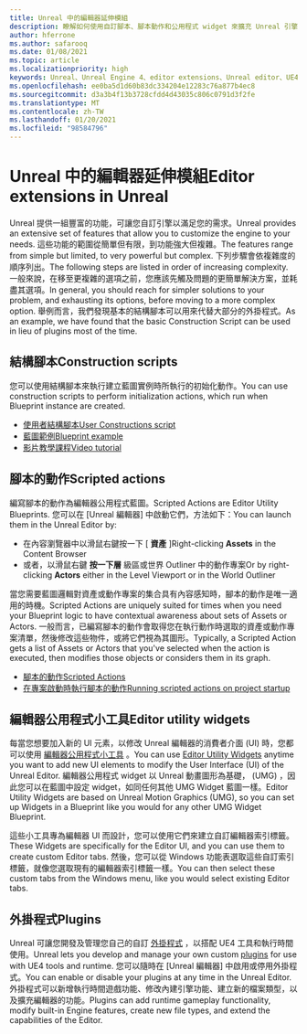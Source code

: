 ```yaml
---
title: Unreal 中的編輯器延伸模組
description: 瞭解如何使用自訂腳本、腳本動作和公用程式 widget 來擴充 Unreal 引擎編輯器。
author: hferrone
ms.author: safarooq
ms.date: 01/08/2021
ms.topic: article
ms.localizationpriority: high
keywords: Unreal、Unreal Engine 4、editor extensions、Unreal editor、UE4、HoloLens、HoloLens 2、mixed reality、開發、檔、指南、功能、混合現實耳機、windows mixed reality 耳機、虛擬實境耳機、移植、升級
ms.openlocfilehash: ee0ba5d1d60b83dc334204e12283c76a877b4ec8
ms.sourcegitcommit: d3a3b4f13b3728cfdd4d43035c806c0791d3f2fe
ms.translationtype: MT
ms.contentlocale: zh-TW
ms.lasthandoff: 01/20/2021
ms.locfileid: "98584796"
---
```

# <a name="editor-extensions-in-unreal"></a><span data-ttu-id="d6362-104">Unreal 中的編輯器延伸模組</span><span class="sxs-lookup"><span data-stu-id="d6362-104">Editor extensions in Unreal</span></span>

<span data-ttu-id="d6362-105">Unreal 提供一組豐富的功能，可讓您自訂引擎以滿足您的需求。</span><span class="sxs-lookup"><span data-stu-id="d6362-105">Unreal provides an extensive set of features that allow you to customize the engine to your needs.</span></span> <span data-ttu-id="d6362-106">這些功能的範圍從簡單但有限，到功能強大但複雜。</span><span class="sxs-lookup"><span data-stu-id="d6362-106">The features range from simple but limited, to very powerful but complex.</span></span> <span data-ttu-id="d6362-107">下列步驟會依複雜度的順序列出。</span><span class="sxs-lookup"><span data-stu-id="d6362-107">The following steps are listed in order of increasing complexity.</span></span> <span data-ttu-id="d6362-108">一般來說，在移至更複雜的選項之前，您應該先觸及問題的更簡單解決方案，並耗盡其選項。</span><span class="sxs-lookup"><span data-stu-id="d6362-108">In general, you should reach for simpler solutions to your problem, and exhausting its options, before moving to a more complex option.</span></span> <span data-ttu-id="d6362-109">舉例而言，我們發現基本的結構腳本可以用來代替大部分的外掛程式。</span><span class="sxs-lookup"><span data-stu-id="d6362-109">As an example, we have found that the basic Construction Script can be used in lieu of plugins most of the time.</span></span> 

<!-- Also, engine modification should be a last resort, as it is not only complex, but integrating changes back into the engine for simple work-around can take a disproportionately long time. -->

## <a name="construction-scripts"></a><span data-ttu-id="d6362-110">結構腳本</span><span class="sxs-lookup"><span data-stu-id="d6362-110">Construction scripts</span></span>

<span data-ttu-id="d6362-111">您可以使用結構腳本來執行建立藍圖實例時所執行的初始化動作。</span><span class="sxs-lookup"><span data-stu-id="d6362-111">You can use construction scripts to perform initialization actions, which run when Blueprint instance are created.</span></span>

* [<span data-ttu-id="d6362-112">使用者結構腳本</span><span class="sxs-lookup"><span data-stu-id="d6362-112">User Constructions script</span></span>](https://docs.unrealengine.com/ProgrammingAndScripting/Blueprints/UserGuide/UserConstructionScript/index.html)
* [<span data-ttu-id="d6362-113">藍圖範例</span><span class="sxs-lookup"><span data-stu-id="d6362-113">Blueprint example</span></span>](https://docs.unrealengine.com/Resources/ContentExamples/Blueprints/1_4/index.html)
* [<span data-ttu-id="d6362-114">影片教學課程</span><span class="sxs-lookup"><span data-stu-id="d6362-114">Video tutorial</span></span>](https://www.youtube.com/watch?v=z1SD-d9yJmQ&ab_channel=UnrealEngine)

## <a name="scripted-actions"></a><span data-ttu-id="d6362-115">腳本的動作</span><span class="sxs-lookup"><span data-stu-id="d6362-115">Scripted actions</span></span>

<span data-ttu-id="d6362-116">編寫腳本的動作為編輯器公用程式藍圖。</span><span class="sxs-lookup"><span data-stu-id="d6362-116">Scripted Actions are Editor Utility Blueprints.</span></span> <span data-ttu-id="d6362-117">您可以在 [Unreal 編輯器] 中啟動它們，方法如下：</span><span class="sxs-lookup"><span data-stu-id="d6362-117">You can launch them in the Unreal Editor by:</span></span>
* <span data-ttu-id="d6362-118">在內容瀏覽器中以滑鼠右鍵按一下 [ **資產** ]</span><span class="sxs-lookup"><span data-stu-id="d6362-118">Right-clicking **Assets** in the Content Browser</span></span>
* <span data-ttu-id="d6362-119">或者，以滑鼠右鍵 **按一下層** 級區或世界 Outliner 中的動作專案</span><span class="sxs-lookup"><span data-stu-id="d6362-119">Or by right-clicking **Actors** either in the Level Viewport or in the World Outliner</span></span>

<span data-ttu-id="d6362-120">當您需要藍圖邏輯對資產或動作專案的集合具有內容感知時，腳本的動作是唯一適用的時機。</span><span class="sxs-lookup"><span data-stu-id="d6362-120">Scripted Actions are uniquely suited for times when you need your Blueprint logic to have contextual awareness about sets of Assets or Actors.</span></span> <span data-ttu-id="d6362-121">一般而言，已編寫腳本的動作會取得您在執行動作時選取的資產或動作專案清單，然後修改這些物件，或將它們視為其圖形。</span><span class="sxs-lookup"><span data-stu-id="d6362-121">Typically, a Scripted Action gets a list of Assets or Actors that you've selected when the action is executed, then modifies those objects or considers them in its graph.</span></span>

* [<span data-ttu-id="d6362-122">腳本的動作</span><span class="sxs-lookup"><span data-stu-id="d6362-122">Scripted Actions</span></span>](https://docs.unrealengine.com/ProductionPipelines/ScriptingAndAutomation/Blueprints/ScriptedActions/index.html)
* [<span data-ttu-id="d6362-123">在專案啟動時執行腳本的動作</span><span class="sxs-lookup"><span data-stu-id="d6362-123">Running scripted actions on project startup</span></span>](https://docs.unrealengine.com/ProductionPipelines/ScriptingAndAutomation/Blueprints/StartupObjects/index.html)

## <a name="editor-utility-widgets"></a><span data-ttu-id="d6362-124">編輯器公用程式小工具</span><span class="sxs-lookup"><span data-stu-id="d6362-124">Editor utility widgets</span></span>

<span data-ttu-id="d6362-125">每當您想要加入新的 UI 元素，以修改 Unreal 編輯器的消費者介面 (UI) 時，您都可以使用 [編輯器公用程式小工具](https://docs.unrealengine.com/InteractiveExperiences/UMG/UserGuide/EditorUtilityWidgets/index.html) 。</span><span class="sxs-lookup"><span data-stu-id="d6362-125">You can use [Editor Utility Widgets](https://docs.unrealengine.com/InteractiveExperiences/UMG/UserGuide/EditorUtilityWidgets/index.html) anytime you want to add new UI elements to modify the User Interface (UI) of the Unreal Editor.</span></span> <span data-ttu-id="d6362-126">編輯器公用程式 widget 以 Unreal 動畫圖形為基礎， (UMG) ，因此您可以在藍圖中設定 widget，如同任何其他 UMG Widget 藍圖一樣。</span><span class="sxs-lookup"><span data-stu-id="d6362-126">Editor Utility Widgets are based on Unreal Motion Graphics (UMG), so you can set up Widgets in a Blueprint like you would for any other UMG Widget Blueprint.</span></span>

<span data-ttu-id="d6362-127">這些小工具專為編輯器 UI 而設計，您可以使用它們來建立自訂編輯器索引標籤。</span><span class="sxs-lookup"><span data-stu-id="d6362-127">These Widgets are specifically for the Editor UI, and you can use them to create custom Editor tabs.</span></span> <span data-ttu-id="d6362-128">然後，您可以從 Windows 功能表選取這些自訂索引標籤，就像您選取現有的編輯器索引標籤一樣。</span><span class="sxs-lookup"><span data-stu-id="d6362-128">You can then select these custom tabs from the Windows menu, like you would select existing Editor tabs.</span></span>

## <a name="plugins"></a><span data-ttu-id="d6362-129">外掛程式</span><span class="sxs-lookup"><span data-stu-id="d6362-129">Plugins</span></span>

<span data-ttu-id="d6362-130">Unreal 可讓您開發及管理您自己的自訂 [外掛程式](https://docs.unrealengine.com/ProductionPipelines/Plugins/index.html) ，以搭配 UE4 工具和執行時間使用。</span><span class="sxs-lookup"><span data-stu-id="d6362-130">Unreal lets you develop and manage your own custom [plugins](https://docs.unrealengine.com/ProductionPipelines/Plugins/index.html) for use with UE4 tools and runtime.</span></span> <span data-ttu-id="d6362-131">您可以隨時在 [Unreal 編輯器] 中啟用或停用外掛程式。</span><span class="sxs-lookup"><span data-stu-id="d6362-131">You can enable or disable your plugins at any time in the Unreal Editor.</span></span> <span data-ttu-id="d6362-132">外掛程式可以新增執行時間遊戲功能、修改內建引擎功能、建立新的檔案類型，以及擴充編輯器的功能。</span><span class="sxs-lookup"><span data-stu-id="d6362-132">Plugins can add runtime gameplay functionality, modify built-in Engine features, create new file types, and extend the capabilities of the Editor.</span></span>

<!-- ## Engine modifications -->

